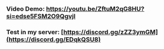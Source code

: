 ### Video Demo: https://youtu.be/ZftuM2qG8HU?si=edse5FSM2O9Qgvjl

### Test in my server: [https://discord.gg/zZZ3ymGM](https://discord.gg/EDqkQSU8)
